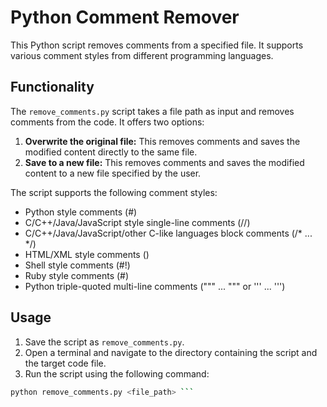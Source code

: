 # Python Comment Remover

This Python script removes comments from a specified file. It supports various comment styles from different programming languages.

## Functionality

The `remove_comments.py` script takes a file path as input and removes comments from the code. It offers two options:

1. **Overwrite the original file:** This removes comments and saves the modified content directly to the same file.
2. **Save to a new file:** This removes comments and saves the modified content to a new file specified by the user.

The script supports the following comment styles:

* Python style comments (#)
* C/C++/Java/JavaScript style single-line comments (//)
* C/C++/Java/JavaScript/other C-like languages block comments (/* ... */)
* HTML/XML style comments ()
* Shell style comments (#!)
* Ruby style comments (#)
* Python triple-quoted multi-line comments (""" ... """ or ''' ... ''')

## Usage

1. Save the script as `remove_comments.py`.
2. Open a terminal and navigate to the directory containing the script and the target code file.
3. Run the script using the following command:

```bash
python remove_comments.py <file_path> ```